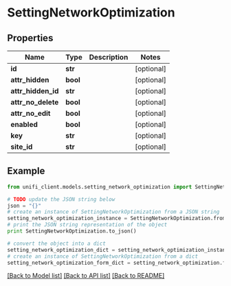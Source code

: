 # SettingNetworkOptimization


## Properties

Name | Type | Description | Notes
------------ | ------------- | ------------- | -------------
**id** | **str** |  | [optional] 
**attr_hidden** | **bool** |  | [optional] 
**attr_hidden_id** | **str** |  | [optional] 
**attr_no_delete** | **bool** |  | [optional] 
**attr_no_edit** | **bool** |  | [optional] 
**enabled** | **bool** |  | [optional] 
**key** | **str** |  | [optional] 
**site_id** | **str** |  | [optional] 

## Example

```python
from unifi_client.models.setting_network_optimization import SettingNetworkOptimization

# TODO update the JSON string below
json = "{}"
# create an instance of SettingNetworkOptimization from a JSON string
setting_network_optimization_instance = SettingNetworkOptimization.from_json(json)
# print the JSON string representation of the object
print SettingNetworkOptimization.to_json()

# convert the object into a dict
setting_network_optimization_dict = setting_network_optimization_instance.to_dict()
# create an instance of SettingNetworkOptimization from a dict
setting_network_optimization_form_dict = setting_network_optimization.from_dict(setting_network_optimization_dict)
```
[[Back to Model list]](../README.md#documentation-for-models) [[Back to API list]](../README.md#documentation-for-api-endpoints) [[Back to README]](../README.md)



